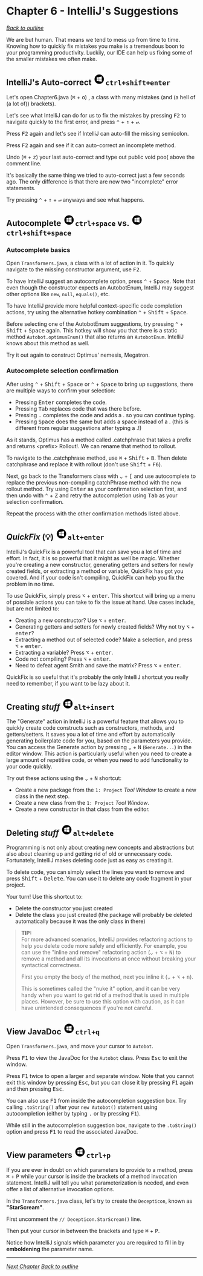 # Chapter 6 - IntelliJ's Suggestions
[_Back to outline_](outline.md)

We are but human. That means we tend to mess up from time to time.
Knowing how to quickly fix mistakes you make is a tremendous boon to your programming productivity.
Luckily, our IDE can help us fixing some of the smaller mistakes we often make.

## IntelliJ's Auto-correct ![Windows](icons/glyph-windows-32.png)`ctrl+shift+enter`

Let's open Chapter6.java (<kbd>&#8984;</kbd> + <kbd>o</kbd>) , a class with many mistakes (and (a hell of (a lot of)) brackets).

Let's see what IntelliJ can do for us to fix the mistakes by pressing <kbd>F2</kbd> to navigate quickly to the first
error, and press <kbd>&#8963;</kbd> + <kbd>&uArr;</kbd> + <kbd>&crarr;︎</kbd>.

Press <kbd>F2</kbd> again and let's see if IntelliJ can auto-fill the missing semicolon.

Press <kbd>F2</kbd> again and see if it can auto-correct an incomplete method.

Undo (<kbd>&#8984;</kbd> + <kbd>z</kbd>) your last auto-correct and type out public void poo( above the comment line.

It's basically the same thing we tried to auto-correct just a few seconds ago. The only difference is that there are now two "incomplete" error
statements.

Try pressing <kbd>&#8963;</kbd> + <kbd>    &uArr;</kbd> + <kbd>&crarr;︎</kbd> anyways and see what happens.

## Autocomplete ![Windows](icons/glyph-windows-32.png)`ctrl+space` vs. ![Windows](icons/glyph-windows-32.png)`ctrl+shift+space`

### Autocomplete basics
Open `Transformers.java`, a class with a lot of action in it. To quickly navigate to the missing constructor argument, use <kbd>F2</kbd>.

To have IntelliJ suggest an autocomplete option, press <kbd>&#8963;</kbd> + <kbd>Space</kbd>. Note that even though the constructor expects an
AutobotEnum, IntelliJ may suggest other options like `new`, `null`, `equals()`, etc.

To have IntelliJ provide more helpful context-specific code completion actions, try using the alternative hotkey combination <kbd>&#8963;</kbd> + <kbd>Shift</kbd> + <kbd>Space</kbd>.

Before selecting one of the AutobotEnum suggestions, try pressing <kbd>&#8963;</kbd> + <kbd>Shift</kbd> + <kbd>Space</kbd> again. This hotkey will
show you that there is a static method `Autobot.optimusEnum()` that also returns an `AutobotEnum`. IntelliJ knows about this method as well.

Try it out again to construct Optimus' nemesis, Megatron.

### Autocomplete selection confirmation
After using <kbd>&#8963;</kbd> + <kbd>Shift</kbd> + <kbd>Space</kbd> or <kbd>&#8963;</kbd> + <kbd>Space</kbd> to bring up suggestions, there are multiple
ways to confirm your selection:

* Pressing <kbd>Enter</kbd> completes the code.
* Pressing <kbd>Tab</kbd> replaces code that was there before.
* Pressing <kbd>.</kbd> completes the code and adds a . so you can continue typing.
* Pressing <kbd>Space</kbd> does the same but adds a space instead of a . (this is different from regular suggestions after typing a .!)

As it stands, Optimus has a method called .catchphrase that takes a prefix and returns \<prefix\> Rollout!. We can rename that method to rollout.

To navigate to the .catchphrase method, use <kbd>&#8984;</kbd> + <kbd>Shift</kbd> + <kbd>B</kbd>. Then delete catchphrase and replace it with
rollout (don't use <kbd>Shift</kbd> + <kbd>F6</kbd>).

Next, go back to the Transformers class with <kbd>&#8964;</kbd> + <kbd>[</kbd> and use autocomplete to replace the previous
non-compiling catchPhrase method with the new rollout method. Try using <kbd>Enter</kbd> as your confirmation selection first, and then undo
with <kbd>&#8963;</kbd> + <kbd>Z</kbd> and retry the autocompletion using <kbd>Tab</kbd> as your selection confirmation.

Repeat the process with the other confirmation methods listed above.

## _QuickFix_ (:bulb:) ![Windows](icons/glyph-windows-32.png)`alt+enter`

IntelliJ's QuickFix is a powerful tool that can save you a lot of time and effort.
In fact, it is so powerful that it might as well be magic.
Whether you're creating a new constructor, generating getters and setters for newly created fields, or extracting a method or variable, QuickFix has
got you covered. And if your code isn't compiling, QuickFix can help you fix the problem in no time.

To use QuickFix, simply press <kbd>&#8997;</kbd> + <kbd>enter</kbd>. This shortcut will bring up a menu of possible actions you can take to fix the
issue at hand. Use cases include, but are not limited to:

* Creating a new constructor? Use <kbd>&#8997;</kbd> + <kbd>enter</kbd>.
* Generating getters and setters for newly created fields? Why not try <kbd>&#8997;</kbd> + <kbd>enter</kbd>?
* Extracting a method out of selected code? Make a selection, and press <kbd>&#8997;</kbd> + <kbd>enter</kbd>.
* Extracting a variable? Press <kbd>&#8997;</kbd> + <kbd>enter</kbd>.
* Code not compiling? Press <kbd>&#8997;</kbd> + <kbd>enter</kbd>.
* Need to defeat agent Smith and save the matrix? Press <kbd>&#8997;</kbd> + <kbd>enter</kbd>.

QuickFix is so useful that it's probably the only IntelliJ shortcut you really need to remember, if you want to be lazy about it.

## Creating _stuff_ ![Windows](icons/glyph-windows-32.png)`alt+insert`
The "Generate" action in IntelliJ is a powerful feature that allows you to quickly create code constructs such as constructors, methods, and
getters/setters. It saves you a lot of time and effort by automatically generating boilerplate code for you, based on the parameters you provide.
You can access the Generate action by pressing <kbd>&#8964;</kbd> + <kbd>N</kbd> (`Generate...`) in the editor window. This action is particularly
useful
when you need to create a large amount of repetitive code, or when you need to add functionality to your code quickly.

Try out these actions using the <kbd>&#8964;</kbd> + <kbd>N</kbd> shortcut:

* Create a new package from the `1: Project` _Tool Window_ to create a new class in the next step.
* Create a new class from the `1: Project` _Tool Window_.
* Create a new constructor in that class from the editor.

## Deleting _stuff_ ![Windows](icons/glyph-windows-32.png)`alt+delete`
Programming is not only about creating new concepts and abstractions but also about cleaning up and getting rid of old or unnecessary code.
Fortunately, IntelliJ makes deleting code just as easy as creating it.

To delete code, you can simply select the lines you want to remove and press <kbd>Shift</kbd> + <kbd>Delete</kbd>. You can use it to delete any
code fragment in your project.

Your turn! Use this shortcut to:

* Delete the constructor you just created
* Delete the class you just created (the package will probably be deleted automatically because it was the only class in there)

> **TIP:**  
> For more advanced scenarios, IntelliJ provides refactoring actions to help you delete code more safely and efficiently. For example, you can use
> the "inline and remove" refactoring action (<kbd>&#8964;</kbd> + <kbd>&#8997;</kbd> + <kbd>N</kbd>) to remove a method and all its invocations at
> once without breaking your syntactical correctness.
>
> First you empty the body of the method, next you inline it (<kbd>&#8964;</kbd> + <kbd>&#8997;</kbd> + <kbd>n</kbd>).
>
> This is sometimes called the "nuke it" option, and it can be very handy when you want to get rid of a method that is used in multiple places.
> However, be sure to use this option with caution, as it can have unintended consequences if you're not careful.

## View JavaDoc ![Windows](icons/glyph-windows-32.png)`ctrl+q`
Open `Transformers.java`, and move your cursor to `Autobot`.

Press <kbd>F1</kbd> to view the JavaDoc for the `Autobot` class. Press <kbd>Esc</kbd> to exit the window.

Press <kbd>F1</kbd> twice to open a larger and separate window. Note that you cannot exit this window by pressing <kbd>Esc</kbd>,
but you can close it by pressing <kbd>F1</kbd> again and then pressing <kbd>Esc</kbd>.

You can also use <kbd>F1</kbd> from inside the autocompletion suggestion box. Try calling `.toString()` after your `new Autobot()`
statement using autocompletion (either by typing <kbd>.</kbd> or by pressing <kbd>F1</kbd>).

While still in the autocompletion suggestion box, navigate to the `.toString()` option and press <kbd>F1</kbd> to read the associated JavaDoc.

## View parameters ![Windows](icons/glyph-windows-32.png)`ctrl+p`
If you are ever in doubt on which parameters to provide to a method, press <kbd>&#8984;</kbd> + <kbd>P</kbd>
while your cursor is inside the brackets of a method invocation statement. IntelliJ will tell you what parameterization is needed, and even
offer a list of alternative invocation options.

In the `Transformers.java` class, let's try to create the `Decepticon`, known as __"StarScream"__.

First uncomment the `// Decepticon.StarScream()` line.

Then put your cursor in between the brackets and type <kbd>&#8984;</kbd> + <kbd>P</kbd>.

Notice how IntelliJ signals which parameter you are required to fill in by **emboldening** the parameter name.

---

[_Next Chapter_](chapter7.md)
[_Back to outline_](outline.md)